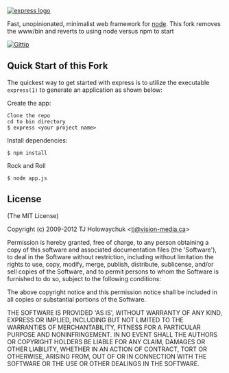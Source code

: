 [![express logo](https://i.cloudup.com/zfY6lL7eFa-3000x3000.png)](http://expressjs.com/)

  Fast, unopinionated, minimalist web framework for [node](http://nodejs.org).
  This fork removes the www/bin and reverts to using node versus npm to start

  [![Gittip](http://img.shields.io/gittip/visionmedia.png)](https://www.gittip.com/visionmedia/)

## Quick Start of this Fork

 The quickest way to get started with express is to utilize the executable `express(1)` to generate an application as shown below:

 Create the app:

    Clone the repo
    cd to bin directory
    $ express <your project name>

 Install dependencies:

    $ npm install

 Rock and Roll

    $ node app.js

## License

(The MIT License)

Copyright (c) 2009-2012 TJ Holowaychuk &lt;tj@vision-media.ca&gt;

Permission is hereby granted, free of charge, to any person obtaining
a copy of this software and associated documentation files (the
'Software'), to deal in the Software without restriction, including
without limitation the rights to use, copy, modify, merge, publish,
distribute, sublicense, and/or sell copies of the Software, and to
permit persons to whom the Software is furnished to do so, subject to
the following conditions:

The above copyright notice and this permission notice shall be
included in all copies or substantial portions of the Software.

THE SOFTWARE IS PROVIDED 'AS IS', WITHOUT WARRANTY OF ANY KIND,
EXPRESS OR IMPLIED, INCLUDING BUT NOT LIMITED TO THE WARRANTIES OF
MERCHANTABILITY, FITNESS FOR A PARTICULAR PURPOSE AND NONINFRINGEMENT.
IN NO EVENT SHALL THE AUTHORS OR COPYRIGHT HOLDERS BE LIABLE FOR ANY
CLAIM, DAMAGES OR OTHER LIABILITY, WHETHER IN AN ACTION OF CONTRACT,
TORT OR OTHERWISE, ARISING FROM, OUT OF OR IN CONNECTION WITH THE
SOFTWARE OR THE USE OR OTHER DEALINGS IN THE SOFTWARE.
